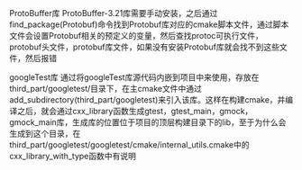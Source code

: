 ProtoBuffer库
ProtoBuffer-3.21库需要手动安装，之后通过find_package(Protobuf)命令找到Protobuf库对应的cmake脚本文件，通过脚本文件会设置Protobuf相关的预定义的变量，然后查找protoc可执行文件，protobuf头文件，protobuf库文件，如果没有安装Protobuf库就会找不到这些文件，然后报错

googleTest库
通过将googleTest库源代码内嵌到项目中来使用，存放在third_part/googletest/目录下，在主cmake文件中通过add_subdirectory(third_part/googletest)来引入该库。这样在构建cmake，并编译之后，就会通过cxx_library函数生成gtest，gtest_main，gmock，gmock_main库，生成库的位置位于项目的顶层构建目录下的lib，至于为什么会生成到这个目录，在third_part/googletest/googletest/cmake/internal_utils.cmake中的cxx_library_with_type函数中有说明
